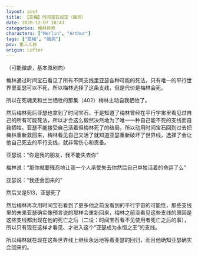 ```yaml
---
layout: post
title: 【亚梅】时间宝石设定（脑洞）
date: 2020-12-07 18:43
categories: 梅林传奇
characters: ["Merlin", "Arthur"]
tags: ["亚梅", "脑洞"]
pov: 第三人称
origin: Lofter
---
```


（可能微虐，基本原剧向）

梅林通过时间宝石看见了所有不同支线里亚瑟各种可能的死法，只有唯一的平行世界里亚瑟可以不死，所以梅林选择了这条支线，但是代价是梅林会死。

所以在死魂灵和兰兰牺牲的那集（402）梅林主动自我牺牲了。

然后梅林死后亚瑟也拿到了时间宝石，于是知道了梅林曾经在平行宇宙里看见过自己的所有可能死法，所以才会这么毅然决然地为了唯一一种自己能不死的支线而自我牺牲。亚瑟不能接受自己活着但梅林死了的结局，所以动用时间宝石回到过去把梅林重新救回来，梅林看见自己又活了就知道亚瑟重新破坏了世界线，选择了会让他自己死去的平行支线，就非常伤心和责备。

亚瑟说：“你是我的朋友，我不能失去你”

梅林说：“那你就要残忍地让我一个人承受失去你然后自己单独活着的命运了么”

亚瑟说：“我还会回来的”

然后又是513，亚瑟死了

然后梅林再次用时间宝石看到了更多他之前没看到的平行宇宙的可能性，那些支线里的未来亚瑟确实像预言说的那样会重新回来，梅林之前没看见这些支线的原因是这些支线都出现在他的死亡之后（二设：时间宝石看不见使用者死亡之后的事），所以只有现在这样才看见、才进入这个“亚瑟成为永恒之王”的支线。

所以梅林就在现在这条世界线上继续永远地等着亚瑟的回归，而且他确知亚瑟确实会回来的。
